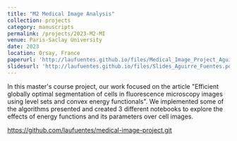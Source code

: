 ```yaml
---
title: "M2 Medical Image Analysis"
collection: projects
category: manuscripts
permalink: /projects/2023-M2-MI
venue: Paris-Saclay University
date: 2023
location: Orsay, France
paperurl: 'http://laufuentes.github.io/files/Medical_Image_Project_Aguirre_Fuentes.pdf'
slidesurl: 'http://laufuentes.github.io/files/Slides_Aguirre_Fuentes.pdf'
---
```


In this master's course project, our work focused on the article "Efficient globally optimal segmentation of cells in fluorescence microscopy images using level sets and convex energy functionals". We implemented some of the algorithms presented and created 3 different notebooks to explore the effects of energy functions and its parameters over cell images.

https://github.com/laufuentes/medical-image-project.git